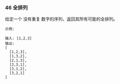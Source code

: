 ### 46 全排列

给定一个 没有重复 数字的序列，返回其所有可能的全排列。



```
示例:

输入: [1,2,3]
输出:
[
  [1,2,3],
  [1,3,2],
  [2,1,3],
  [2,3,1],
  [3,1,2],
  [3,2,1]
]
```